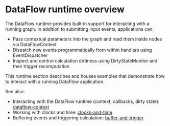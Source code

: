 # DataFlow runtime overview

The DataFlow runtime provides built‑in support for interacting with a running graph. In addition to submitting input
events, applications can:

- Pass contextual parameters into the graph and read them inside nodes via DataFlowContext
- Dispatch new events programmatically from within handlers using EventDispatcher
- Inspect and control calculation dirtiness using DirtyStateMonitor and then trigger recomputation

This runtime section describes and houses examples that demonstrate how to interact with a running DataFlow application.

See also:

- Interacting with the DataFlow runtime (context, callbacks, dirty state): [dataflow-context](dataflow-context.md)
- Working with clocks and time: [clocks-and-time](clocks-and-time.md)
- Buffering events and triggering calculation: [buffer-and-trigger](buffer-and-trigger.md)
